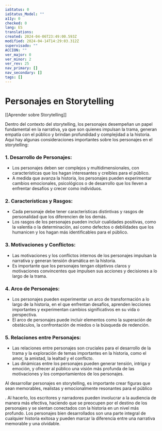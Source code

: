 ```yaml
---
iaStatus: 0
iaStatus_Model: ""
a11y: 0
checked: 0
lang: ES
translations: 
created: 2024-04-06T23:49:00.593Z
modified: 2024-04-14T14:29:03.312Z
supervisado: ""
ACCION: ""
ver_major: 0
ver_minor: 2
ver_rev: 25
nav_primary: []
nav_secondary: []
tags: []
---
```

# Personajes en Storytelling

[[Aprender sobre Storytelling]]

Dentro del contexto del storytelling, los personajes desempeñan un papel fundamental en la narrativa, ya que son quienes impulsan la trama, generan empatía con el público y brindan profundidad y complejidad a la historia. Aquí hay algunas consideraciones importantes sobre los personajes en el storytelling:

### 1. Desarrollo de Personajes:

- Los personajes deben ser complejos y multidimensionales, con características que los hagan interesantes y creíbles para el público.
- A medida que avanza la historia, los personajes pueden experimentar cambios emocionales, psicológicos o de desarrollo que los lleven a enfrentar desafíos y crecer como individuos.

### 2. Características y Rasgos:

- Cada personaje debe tener características distintivas y rasgos de personalidad que los diferencien de los demás.
- Los rasgos de los personajes pueden incluir cualidades positivas, como la valentía o la determinación, así como defectos o debilidades que los humanicen y los hagan más identificables para el público.

### 3. Motivaciones y Conflictos:

- Las motivaciones y los conflictos internos de los personajes impulsan la narrativa y generan tensión dramática en la historia.
- Es importante que los personajes tengan objetivos claros y motivaciones convincentes que impulsen sus acciones y decisiones a lo largo de la trama.

### 4. Arco de Personajes:

- Los personajes pueden experimentar un arco de transformación a lo largo de la historia, en el que enfrentan desafíos, aprenden lecciones importantes y experimentan cambios significativos en su vida o perspectiva.
- El arco de personajes puede incluir elementos como la superación de obstáculos, la confrontación de miedos o la búsqueda de redención.

### 5. Relaciones entre Personajes:

- Las relaciones entre personajes son cruciales para el desarrollo de la trama y la exploración de temas importantes en la historia, como el amor, la amistad, la lealtad y el conflicto.
- Las dinámicas entre los personajes pueden generar tensión, intriga y emoción, y ofrecer al público una visión más profunda de las motivaciones y los comportamientos de los personajes.

Al desarrollar personajes en storytelling, es importante crear figuras que sean memorables, realistas y emocionalmente resonantes para el público

. Al hacerlo, los escritores y narradores pueden involucrar a la audiencia de manera más efectiva, haciendo que se preocupen por el destino de los personajes y se sientan conectados con la historia en un nivel más profundo. Los personajes bien desarrollados son una parte integral de cualquier historia exitosa y pueden marcar la diferencia entre una narrativa memorable y una olvidable.